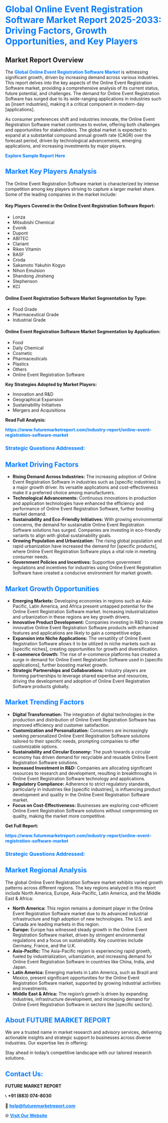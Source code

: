 <h1 style="color: #007BFF;">Global Online Event Registration Software Market Report 2025-2033: Driving Factors, Growth Opportunities, and Key Players</h1>

<section id="overview">
<h2>Market Report Overview</h2>
<p>The <a href="https://www.futuremarketreport.com/industry-report/online-event-registration-software-market" style="color: #007BFF; text-decoration: none;"><strong>Global Online Event Registration Software Market</strong></a> is witnessing significant growth, driven by increasing demand across various industries. This report delves into the key aspects of the Online Event Registration Software market, providing a comprehensive analysis of its current status, future potential, and challenges. The demand for Online Event Registration Software has surged due to its wide-ranging applications in industries such as [insert industries], making it a critical component in modern-day [applications].</p>
<p>As consumer preferences shift and industries innovate, the Online Event Registration Software market continues to evolve, offering both challenges and opportunities for stakeholders. The global market is expected to expand at a substantial compound annual growth rate (CAGR) over the forecast period, driven by technological advancements, emerging applications, and increasing investments by major players.</p>
</section>

<section id="overview">
<p><a href="https://www.futuremarketreport.com/request-sample/reportId=112579" style="color: #007BFF; text-decoration: none;"><strong>Explore Sample Report Here</strong></a></p>
</section>

<section id="key-players">
<h2 style="color: #007BFF;">Market Key Players Analysis</h2>
<p>The Online Event Registration Software market is characterized by intense competition among key players striving to capture a larger market share. Some of the leading companies in the market include:</p>
<h4>Key Players Covered in the Online Event Registration Software Report:</h4>
<ul><li>Lonza</li><li>Mitsubishi Chemical</li><li>Evonik</li><li>Dupont</li><li>ABITEC</li><li>Clariant</li><li>Riken Vitamin</li><li>BASF</li><li>Croda</li><li>Sakamoto Yakuhin Kogyo</li><li>Nihon Emulsion</li><li>Shandong Jinsheng</li><li>Stephenson</li><li>KCI</li></ul>
<h4>Online Event Registration Software Market Segmentation by Type:</h4>
<ul><li>Food Grade</li><li>Pharmaceutical Grade</li><li>Industrial Grade</li></ul>

<h4>Online Event Registration Software Market Segmentation by Application:</h4>
<ul><li>Food</li><li>Daily Chemical</li><li>Cosmetic</li><li>Pharmaceuticals</li><li>Plastics</li><li>Others</li><li>Online Event Registration Software</li></ul>
<p><strong>Key Strategies Adopted by Market Players:</strong></p>
<ul>
<li>Innovation and R&D</li>
<li>Geographical Expansion</li>
<li>Sustainability Initiatives</li>
<li>Mergers and Acquisitions</li>
</ul>
</section>

<section>
<p><strong>Read Full Analysis: </strong></p><a href="https://www.futuremarketreport.com/industry-report/online-event-registration-software-market" style="color: #007BFF; text-decoration: none;"><strong>https://www.futuremarketreport.com/industry-report/online-event-registration-software-market</strong></a>
<h3 style="color: #007BFF;">Strategic Questions Addressed:</h3>
</section>

<section id="driving-factors">
<h2 style="color: #007BFF;">Market Driving Factors</h2>
<ul>
<li><strong>Rising Demand Across Industries:</strong> The increasing adoption of Online Event Registration Software in industries such as [specific industries] is a major growth driver. Its versatile applications and cost-effectiveness make it a preferred choice among manufacturers.</li>
<li><strong>Technological Advancements:</strong> Continuous innovations in production and application technologies have enhanced the efficiency and performance of Online Event Registration Software, further boosting market demand.</li>
<li><strong>Sustainability and Eco-Friendly Initiatives:</strong> With growing environmental concerns, the demand for sustainable Online Event Registration Software solutions has surged. Companies are investing in eco-friendly variants to align with global sustainability goals.</li>
<li><strong>Growing Population and Urbanization:</strong> The rising global population and rapid urbanization have increased the demand for [specific products], where Online Event Registration Software plays a vital role in meeting consumer needs.</li>
<li><strong>Government Policies and Incentives:</strong> Supportive government regulations and incentives for industries using Online Event Registration Software have created a conducive environment for market growth.</li>
</ul>
</section>

<section id="growth-opportunities">
<h2 style="color: #007BFF;">Market Growth Opportunities</h2>
<ul>
<li><strong>Emerging Markets:</strong> Developing economies in regions such as Asia-Pacific, Latin America, and Africa present untapped potential for the Online Event Registration Software market. Increasing industrialization and urbanization in these regions are key growth drivers.</li>
<li><strong>Innovative Product Development:</strong> Companies investing in R&D to create innovative Online Event Registration Software products with enhanced features and applications are likely to gain a competitive edge.</li>
<li><strong>Expansion into Niche Applications:</strong> The versatility of Online Event Registration Software allows it to be utilized in niche markets such as [specific niches], creating opportunities for growth and diversification.</li>
<li><strong>E-commerce Growth:</strong> The rise of e-commerce platforms has created a surge in demand for Online Event Registration Software used in [specific applications], further boosting market growth.</li>
<li><strong>Strategic Partnerships and Collaborations:</strong> Industry players are forming partnerships to leverage shared expertise and resources, driving the development and adoption of Online Event Registration Software products globally.</li>
</ul>
</section>

<section id="trending-factors">
<h2 style="color: #007BFF;">Market Trending Factors</h2>
<ul>
<li><strong>Digital Transformation:</strong> The integration of digital technologies in the production and distribution of Online Event Registration Software has improved efficiency and customer satisfaction.</li>
<li><strong>Customization and Personalization:</strong> Consumers are increasingly seeking personalized Online Event Registration Software solutions tailored to their specific needs, prompting companies to offer customizable options.</li>
<li><strong>Sustainability and Circular Economy:</strong> The push towards a circular economy has driven demand for recyclable and reusable Online Event Registration Software solutions.</li>
<li><strong>Increased Investment in R&D:</strong> Companies are allocating significant resources to research and development, resulting in breakthroughs in Online Event Registration Software technology and applications.</li>
<li><strong>Regulatory Compliance:</strong> Adherence to strict regulatory standards, particularly in industries like [specific industries], is influencing product development and quality in the Online Event Registration Software market.</li>
<li><strong>Focus on Cost-Effectiveness:</strong> Businesses are exploring cost-efficient Online Event Registration Software solutions without compromising on quality, making the market more competitive.</li>
</ul>
</section>

<section>
<p><strong>Get Full Report: </strong></p><a href="https://www.futuremarketreport.com/industry-report/online-event-registration-software-market" style="color: #007BFF; text-decoration: none;"><strong>https://www.futuremarketreport.com/industry-report/online-event-registration-software-market</strong></a>
<h3 style="color: #007BFF;">Strategic Questions Addressed:</h3>
</section>


<section id="regional-analysis">
<h2 style="color: #007BFF;">Market Regional Analysis</h2>
<p>The global Online Event Registration Software market exhibits varied growth patterns across different regions. The key regions analyzed in this report include North America, Europe, Asia-Pacific, Latin America, and the Middle East & Africa:</p>
<ul>
<li><strong>North America:</strong> This region remains a dominant player in the Online Event Registration Software market due to its advanced industrial infrastructure and high adoption of new technologies. The U.S. and Canada are leading markets in this region.</li>
<li><strong>Europe:</strong> Europe has witnessed steady growth in the Online Event Registration Software market, driven by stringent environmental regulations and a focus on sustainability. Key countries include Germany, France, and the U.K.</li>
<li><strong>Asia-Pacific:</strong> The Asia-Pacific region is experiencing rapid growth, fueled by industrialization, urbanization, and increasing demand for Online Event Registration Software in countries like China, India, and Japan.</li>
<li><strong>Latin America:</strong> Emerging markets in Latin America, such as Brazil and Mexico, present significant opportunities for the Online Event Registration Software market, supported by growing industrial activities and investments.</li>
<li><strong>Middle East & Africa:</strong> The region’s growth is driven by expanding industries, infrastructure development, and increasing demand for Online Event Registration Software in sectors like [specific sectors].</li>
</ul>
</section>

<footer>
<h2 style="color: #007BFF;">About FUTURE MARKET REPORT</h2>
<p>We are a trusted name in market research and advisory services, delivering actionable insights and strategic support to businesses across diverse industries. Our expertise lies in offering:</p>

<p>Stay ahead in today’s competitive landscape with our tailored research solutions.</p>

<h2 style="color: #007BFF;">Contact Us:</h2>
<p><strong>FUTURE MARKET REPORT</strong></p>
<p>📞 <strong>+91 (883) 074-8030</strong></p>
<p>📧 <strong><a href="mailto:help@futuremarketreport.com" style="color: #007BFF;">help@futuremarketreport.com</a></strong></p>
<p>🌐 <strong><a href="https://www.futuremarketreport.com/" style="color: #007BFF;">Visit Our Website</a></strong></p>
</footer>